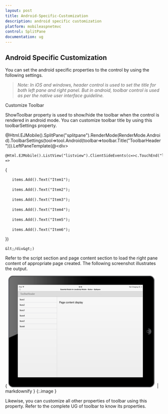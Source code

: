 ```yaml
---
layout: post
title: Android-Specific-Customization
description: android specific customization
platform: mobileaspnetmvc
control: SplitPane
documentation: ug
---
```


## Android Specific Customization

You can set the android specific properties to the control by using the following settings.

> _Note: In iOS and windows, header control is used to set the title for both left pane and right panel. But in android, toolbar control is used as per the native user interface guideline._

Customize Toolbar

ShowToolbar property is used to show/hide the toolbar when the control is rendered in android mode. You can customize toolbar title by using this toolbarSettings property. 

@Html.EJMobile().SplitPane("splitpane").RenderMode(RenderMode.Android).ToolbarSettings(tool=>tool.Android(toolbar=>toolbar.Title("ToolbarHeader"))).LeftPaneTemplate(@&lt;div&gt;

    @Html.EJMobile().ListView("listview").ClientSideEvents(c=>c.TouchEnd("loadContent")).ShowHeader(false).Items(items =>

   {

       items.Add().Text("Item1");

       items.Add().Text("Item2");

       items.Add().Text("Item3");

       items.Add().Text("Item4");

       items.Add().Text("Item5");

       items.Add().Text("Item6");

   })

    &lt;/div&gt;)   



Refer to the script section and page content section to load the right pane content of appropriate page created. The following screenshot illustrates the output.

{ ![](Android-Specific-Customization_images/Android-Specific-Customization_img1.png) | markdownify }
{:.image }


Likewise, you can customize all other properties of toolbar using this property. Refer to the complete UG of toolbar to know its properties.

